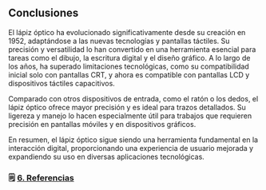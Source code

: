 ## Conclusiones

El lápiz óptico ha evolucionado significativamente desde su creación en 1952, adaptándose a las nuevas tecnologías y pantallas táctiles. Su precisión y versatilidad lo han convertido en una herramienta esencial para tareas como el dibujo, la escritura digital y el diseño gráfico. A lo largo de los años, ha superado limitaciones tecnológicas, como su compatibilidad inicial solo con pantallas CRT, y ahora es compatible con pantallas LCD y dispositivos táctiles capacitivos.

Comparado con otros dispositivos de entrada, como el ratón o los dedos, el lápiz óptico ofrece mayor precisión y es ideal para trazos detallados. Su ligereza y manejo lo hacen especialmente útil para trabajos que requieren precisión en pantallas móviles y en dispositivos gráficos.

En resumen, el lápiz óptico sigue siendo una herramienta fundamental en la interacción digital, proporcionando una experiencia de usuario mejorada y expandiendo su uso en diversas aplicaciones tecnológicas.

### 🗒️ [6. Referencias](referencias.md)
